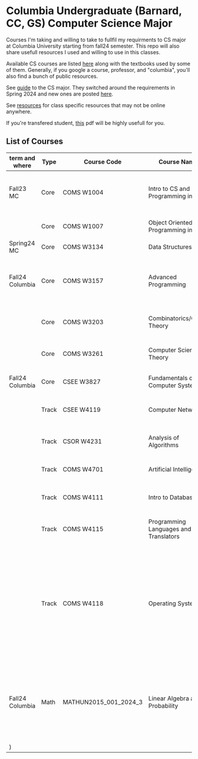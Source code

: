 # Columbia Undergraduate (Barnard, CC, GS) Computer Science Major 
 
Courses I'm taking and willing to take to fullfil my requirments to CS major at Columbia University starting from fall24 semester.
This repo will also share usefull resources I used and willing to use in this classes. 

Available CS courses are listed [here](http://www.columbia.edu/cu/bulletin/uwb/) along with the textbooks used by some of them. Generally, if you google a course, professor, and "columbia", you'll also find a bunch of public resources.  

See [guide](https://github.com/mdzhang/columbia-cs-resources/blob/master/Guide.xls) to the CS major. They switched around the requirements in Spring 2024 and new ones are posted [here](https://www.cs.columbia.edu/wp-content/uploads/2023/11/BA.pdf).
 
See [resources](https://github.com/mdzhang/columbia-cs-resources/tree/master/resources) for class specific resources that may not be online anywhere.

If you're transfered student, [this](https://mail.google.com/mail/u/0/#search/adam+/QgrcJHsHkKlMmLGSTWqVgrbNdTpTnwdcTJl?projector=1&messagePartId=0.1) pdf will be highly usefull for you.
 
## List of Courses  

|term and where| Type  | Course Code | Course Name | Professor | Texts | Additional Resources |
|-----|-------| ------------|-------------|-----------|-------|----------------------|
|Fall23 MC| Core  | COMS W1004  | Intro to CS and Programming in Java | Cannon | <ul><li>Big Java</li><li>Invitation to Computer Science</li> | |
|| Core  | COMS W1007  | Object Oriented Programming in Java | Kender | Java Software Solutions, Lewis & Loftus | |
|Spring24 MC| Core  | COMS W3134  | Data Structures | Pasik | None | [lecture notes](https://github.com/mdzhang/columbia-cs-resources/blob/master/resources/cs3134/Lectures) |
|Fall24 Columbia| Core  | COMS W3157  | Advanced Programming | Jae | The C Programming Language | <ul><li>[class site]([http://www.cs.columbia.edu/~jae/3157-LAST](https://cs3157.github.io/www/2024-9/)</li><li>TAs [repo][https://github.com/cs3157]</li></ul> |
|| Core  | COMS W3203  | Combinatorics/Graph Theory | Strickland | Discrete Mathematics and Its Applications Seventh Edition | None |
|| Core  | COMS W3261  | Computer Science Theory | Yannakakis | Introduction to Automata Theory, Languages, and Computation | [lecture notes](https://github.com/mdzhang/columbia-cs-resources/blob/master/resources/cs3261/Lectures) |
|Fall24 Columbia| Core  | CSEE W3827  | Fundamentals of Computer Systems | Martha Kim | Digital Design and Computer Architecture | [class site](http://www.cs.columbia.edu/~martha/courses/3827/) [Syllabus](https://github.com/ddavid37/Columibia_CS_resources/blob/main/CSEEW3827_001_2024_3%09FUNDAMENTALS%20OF%20COMPUTER%20SYSTS/Course%20Syllabus.md)|
|| Track | CSEE W4119  | Computer Networks | Chaintreau | Computer networking : a top-down approach; 9780132856201 | [class site](http://www.cs.columbia.edu/~augustin/) (links at bottom)| 
|| Track | CSOR W4231  | Analysis of Algorithms | Chen | Introduction to Algorithms, Third Edition; 9780262033848 | [class site](https://alg12.wikischolars.columbia.edu/) |
|| Track | COMS W4701  | Artificial Intelligence | Radev | Artificial Intelligence, A Modern Approach; 0136042597 | [class site](http://www1.cs.columbia.edu/~cs4701/) |
|| Track | COMS W4111  | Intro to Databases | Biliris | Database management systems; 9780072465631 | [class site](http://www.cs.columbia.edu/~biliris/4111/index.htm/) [github](https://donald-f-ferguson.github.io/W4111-Intro-to-Databases-Base/)|
|| Track | COMS W4115  | Programming Languages and Translators | Aho | Compilers: principles, techniques, & tools; 9780321486813 | [class site](http://www.cs.columbia.edu/~aho/cs4115/) |
|| Track | COMS W4118  | Operating Systems | Jae | <ul><li>Advanced Programming in the UNIX Environment, 3rd Edition; 9780321637734</li><li>Linux kernel development; 9780672329463</li><li>Operating System Concepts Essentials, 2nd Edition; 9781118804926</li></ul> | [class site](http://www.cs.columbia.edu/~jae/4118/) |
|Fall24 Columbia| Math | MATHUN2015_001_2024_3 |	Linear Algebra and Probability | Evan Sorensen | <ul><li></li><li>Linux kernel development; 9780672329463</li><li>Operating System Concepts Essentials, 2nd Edition; 9781118804926</li></ul> | [class site](http://www.cs.columbia.edu/~jae/4118/) [H.W.](https://github.com/ddavid37/Columibia_CS_resources/tree/main/HW)
) | 
